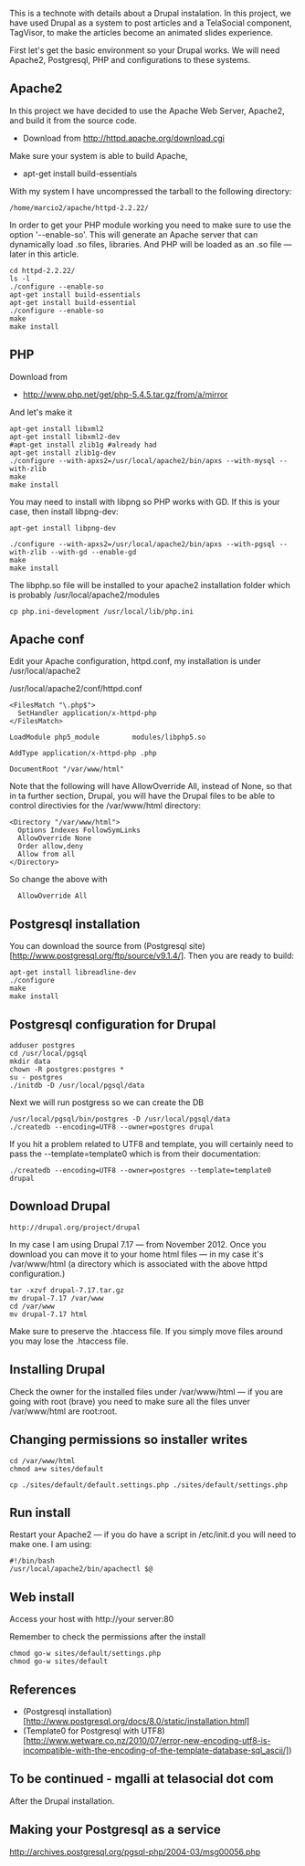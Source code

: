 This is a technote with details about a Drupal instalation. In this project, we have used Drupal as a system to post articles and a TelaSocial component, TagVisor, to make the articles become an animated slides experience. 

First let's get the basic environment so your Drupal works. We will need Apache2, Postgresql, PHP and configurations to these systems. 

## Apache2

In this project we have decided to use the Apache Web Server, Apache2, and build it from the source code. 

* Download from http://httpd.apache.org/download.cgi

Make sure your system is able to build Apache, 

* apt-get install build-essentials
 
With my system I have uncompressed the tarball to the following directory: 

    /home/marcio2/apache/httpd-2.2.22/

In order to get your PHP module working you need to make sure to use the option '--enable-so'. This will generate an Apache server that can dynamically load .so files, libraries. And PHP will be loaded as an .so file — later in this article. 

    cd httpd-2.2.22/
    ls -l
    ./configure --enable-so
    apt-get install build-essentials
    apt-get install build-essential
    ./configure --enable-so
    make
    make install

## PHP 

Download from 

* http://www.php.net/get/php-5.4.5.tar.gz/from/a/mirror

And let's make it

    apt-get install libxml2
    apt-get install libxml2-dev
    #apt-get install zlib1g #already had
    apt-get install zlib1g-dev
    ./configure --with-apxs2=/usr/local/apache2/bin/apxs --with-mysql --with-zlib
    make
    make install

You may need to install with libpng so PHP works with GD. If this is your case, then install libpng-dev: 

    apt-get install libpng-dev

    ./configure --with-apxs2=/usr/local/apache2/bin/apxs --with-pgsql --with-zlib --with-gd --enable-gd
    make
    make install

The libphp.so file will be installed to your apache2 installation folder which is probably /usr/local/apache2/modules

    cp php.ini-development /usr/local/lib/php.ini

## Apache conf

Edit your Apache configuration, httpd.conf, my installation is under /usr/local/apache2

/usr/local/apache2/conf/httpd.conf

    <FilesMatch "\.php$">
      SetHandler application/x-httpd-php
    </FilesMatch>

    LoadModule php5_module        modules/libphp5.so

    AddType application/x-httpd-php .php

    DocumentRoot "/var/www/html"

Note that the following will have AllowOverride All, instead of None, so that in ta further section, Drupal, you will have the Drupal files to be able to control directivies for the /var/www/html directory: 

    <Directory "/var/www/html">
      Options Indexes FollowSymLinks
      AllowOverride None
      Order allow,deny
      Allow from all
    </Directory>

So change the above with 

      AllowOverride All

## Postgresql installation

You can download the source from (Postgresql site)[http://www.postgresql.org/ftp/source/v9.1.4/]. Then you are ready to build:

    apt-get install libreadline-dev
    ./configure
    make
    make install

## Postgresql configuration for Drupal

    adduser postgres
    cd /usr/local/pgsql
    mkdir data 
    chown -R postgres:postgres * 
    su - postgres
    ./initdb -D /usr/local/pgsql/data
 
Next we will run postgress so we can create the DB

    /usr/local/pgsql/bin/postgres -D /usr/local/pgsql/data
    ./createdb --encoding=UTF8 --owner=postgres drupal

If you hit a problem related to UTF8 and template, you will certainly need to pass the --template=template0 which is from their documentation: 

    ./createdb --encoding=UTF8 --owner=postgres --template=template0 drupal

## Download Drupal

    http://drupal.org/project/drupal

In my case I am using Drupal 7.17 — from November 2012. Once you download you can move it to your home html files — in my case it's /var/www/html (a directory which is associated with the above httpd configuration.)

    tar -xzvf drupal-7.17.tar.gz  
    mv drupal-7.17 /var/www
    cd /var/www
    mv drupal-7.17 html
  
Make sure to preserve the .htaccess file. If you simply move files around you may lose the .htaccess file. 

## Installing Drupal 

Check the owner for the installed files under /var/www/html — if you are going with root (brave) you need to make sure all the files unver /var/www/html are root:root. 

## Changing permissions so installer writes 

    cd /var/www/html 
    chmod a+w sites/default

    cp ./sites/default/default.settings.php ./sites/default/settings.php

## Run install 
 
Restart your Apache2 — if you do have a script in /etc/init.d you will need to make one. I am using: 

    #!/bin/bash
    /usr/local/apache2/bin/apachectl $@

## Web install

Access your host with http://your server:80

Remember to check the permissions after the install

    chmod go-w sites/default/settings.php
    chmod go-w sites/default

## References

* (Postgresql installation)[http://www.postgresql.org/docs/8.0/static/installation.html]
* (Template0 for Postgresql with UTF8)[http://www.wetware.co.nz/2010/07/error-new-encoding-utf8-is-incompatible-with-the-encoding-of-the-template-database-sql_ascii/])

## To be continued - mgalli at telasocial dot com


After the Drupal installation.

## Making your Postgresql as a service

http://archives.postgresql.org/pgsql-php/2004-03/msg00056.php


